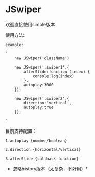 # JSwiper

欢迎直接使用simple版本

使用方法:

    example:

    `
        new JSwiper('className')
        
        new JSwiper('.swiper1',{
            afterSlide:function (index) {
                console.log(index)
            },
            autoplay:3000
        });

        new JSwiper('.swiper2',{
            direction:'vertical',
            autoplay:true
        });

    `    
    

目前支持配置：

    1.autoplay {number/boolean}

    2.direction {horizontal/vertical}

    3.afterSlide {callback function}
    

* 忽略history版本（太复杂，不好用）*


